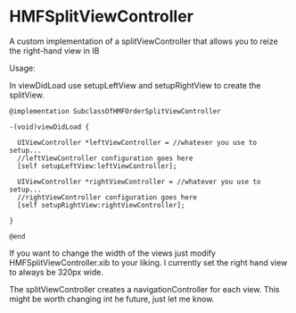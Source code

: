 # HMFSplitViewController
A custom implementation of a splitViewController that allows you to reize the right-hand view in IB

Usage:

In viewDidLoad use setupLeftView and setupRightView to create the splitView.

```obj-c
@implementation SubclassOfHMFOrderSplitViewController

-(void)viewDidLoad {

  UIViewController *leftViewController = //whatever you use to setup...
  //leftViewController configuration goes here
  [self setupLeftView:leftViewController];
  
  UIViewController *rightViewController = //whatever you use to setup...
  //rightViewController configuration goes here
  [self setupRightView:rightViewController];
  
}

@end
```

If you want to change the width of the views just modify HMFSplitViewController.xib to your liking.
I currently set the right hand view to always be 320px wide.

The splitViewController creates a navigationController for each view. This might be worth changing int he future, just let me know.
